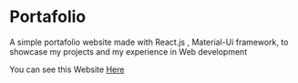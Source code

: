 # Portafolio

A simple portafolio website made with React.js , Material-Ui framework, to showcase my projects and my experience in Web development

You can see this Website [Here](https://josesalvadorpp.netlify.app/)

